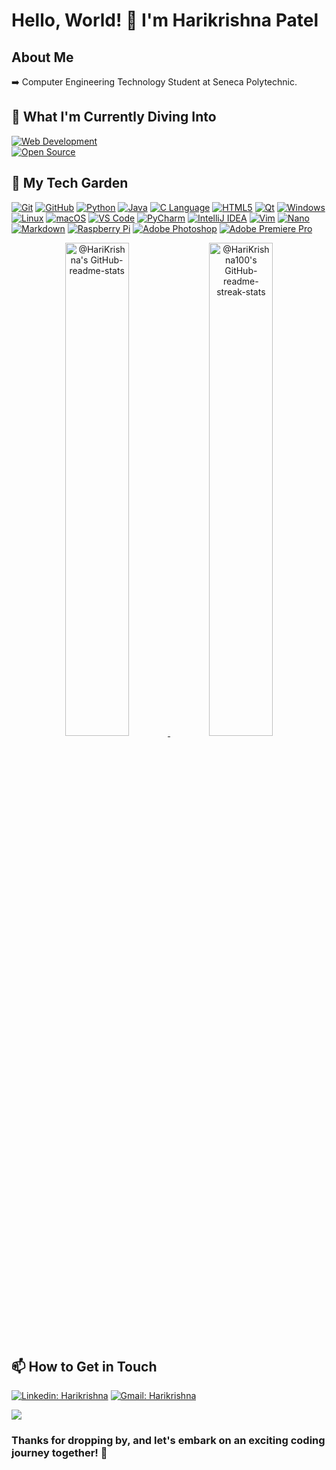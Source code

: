 # Hello, World! 👋 I'm Harikrishna Patel

## About Me

➡️ Computer Engineering Technology Student at Seneca Polytechnic.

## 🔭 What I'm Currently Diving Into

[![Web Development](https://img.shields.io/badge/-Web_Development-000000?style=flat&logo=html5&logoColor=white)](https://www.github.com/HariKrishna100)  
[![Open Source](https://img.shields.io/badge/-Open_Source_Contribution-000000?style=flat&logo=github&logoColor=white)](https://github.com/HariKrishna100)


## 🌱 My Tech Garden

[![Git](https://img.shields.io/badge/-Git-black?style=flat&logo=git)](https://github.com/harikrishna0920)
[![GitHub](https://img.shields.io/badge/-GitHub-181717?style=flat&logo=github)](https://github.com/harikrishna0920/)
[![Python](https://img.shields.io/badge/-Python-3776AB?style=flat&logo=python&logoColor=white)](https://www.linkedin.com/in/harikrishna0920/)
[![Java](https://img.shields.io/badge/-Java-F80000?style=flat&logo=oracle&logoColor=white)](https://www.linkedin.com/in/harikrishna0920/)
[![C Language](https://img.shields.io/badge/-C_Language-A8B9CC?style=flat&logo=c&logoColor=black)](https://www.linkedin.com/in/harikrishna0920/)
[![HTML5](https://img.shields.io/badge/-HTML5-E34F26?style=flat&logo=html5&logoColor=white)](https://www.linkedin.com/in/harikrishna0920/)
[![Qt](https://img.shields.io/badge/-PyQt5-41CD52?style=flat&logo=qt&logoColor=white)](https://www.linkedin.com/in/harikrishna0920/)
[![Windows](https://img.shields.io/badge/-Windows-0078D6?style=flat&logo=windows&logoColor=white)](https://www.linkedin.com/in/harikrishna0920/)
[![Linux](https://img.shields.io/badge/-Linux-FCC624?style=flat&logo=linux&logoColor=black)](https://www.linkedin.com/in/harikrishna0920/)
[![macOS](https://img.shields.io/badge/-macOS-999999?style=flat&logo=apple&logoColor=white)](https://www.linkedin.com/in/harikrishna0920/)
[![VS Code](https://img.shields.io/badge/-VS_Code-007ACC?style=flat&logo=visual-studio-code&logoColor=white)](https://www.linkedin.com/in/harikrishna0920/)
[![PyCharm](https://img.shields.io/badge/-PyCharm-000000?style=flat&logo=pycharm&logoColor=white)](https://www.linkedin.com/in/harikrishna0920/)
[![IntelliJ IDEA](https://img.shields.io/badge/-IntelliJ_IDEA-000000?style=flat&logo=intellij-idea&logoColor=white)](https://www.linkedin.com/in/harikrihna0920/)
[![Vim](https://img.shields.io/badge/-Vim-019733?style=flat&logo=vim&logoColor=white)](https://www.linkedin.com/in/harikrishna0920/)
[![Nano](https://img.shields.io/badge/-Nano-2AA889?style=flat&logo=nano&logoColor=white)](https://www.linkedin.com/in/harikrishna0920/)
[![Markdown](https://img.shields.io/badge/-Markdown-000000?style=flat&logo=markdown&logoColor=white)](https://www.linkedin.com/in/harikrishna0920/)
[![Raspberry Pi](https://img.shields.io/badge/-Raspberry_Pi-C51A4A?style=flat&logo=raspberry-pi&logoColor=white)](https://www.linkedin.com/in/harikrishna0920/)
[![Adobe Photoshop](https://img.shields.io/badge/-Adobe_Photoshop-31A8FF?style=flat&logo=adobe-photoshop&logoColor=white)](https://www.linkedin.com/in/harikrishna0920/)
[![Adobe Premiere Pro](https://img.shields.io/badge/-Adobe_Premiere_Pro-9999FF?style=flat&logo=adobe-premiere-pro&logoColor=white)](https://www.linkedin.com/in/harikrishna0920/)
<br/>
<p align="center">
  <a href="https://github.com/HariKrishna100?tab=repositories">
    <img src="https://github-readme-stats-one-bice.vercel.app/api?username=HariKrishna100&theme=transparent&show_icons=true&count_private=true&hide_border=true&role=OWNER,ORGANIZATION_MEMBER,COLLABORATOR" width="45%" alt="@HariKrishna's GitHub-readme-stats">
  </a>
  <a href="https://github.com/HariKrishna100?tab=stars">
    <img src="https://github-readme-streak-stats.herokuapp.com?user=HariKrishna100&theme=shadow-blue&hide_current_streak=true&hide_border=true&date_format=M%20j%5B%2C%20Y%5D" width="45%" alt="@HariKrishna100's GitHub-readme-streak-stats">
  </a>
</p>

## 📫 How to Get in Touch

[![Linkedin: Harikrishna](https://img.shields.io/badge/-Linkedin-blue?style=flat&logo=Linkedin&logoColor=white&link=https://www.linkedin.com/in/harikrishna0920/)](https://www.linkedin.com/in/harikrishna0920/)
[![Gmail: Harikrishna](https://img.shields.io/badge/Gmail-D14836?style=flat&logo=gmail&logoColor=white&link=mailto:haripatel2004@icloud.com)](mailto:haripatel2004@icloud.com)

<a href="https://github.com/HariKrishna100">
    <img src="Assets/contributions.svg" />
  </a>

### Thanks for dropping by, and let's embark on an exciting coding journey together! 🚀
